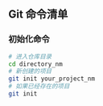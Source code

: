## Git 命令清单

### 初始化命令
```bash
# 进入仓库目录
cd directory_nm
# 新创建的项目
git init your_project_nm
# 如果已经存在的项目
git init
```
